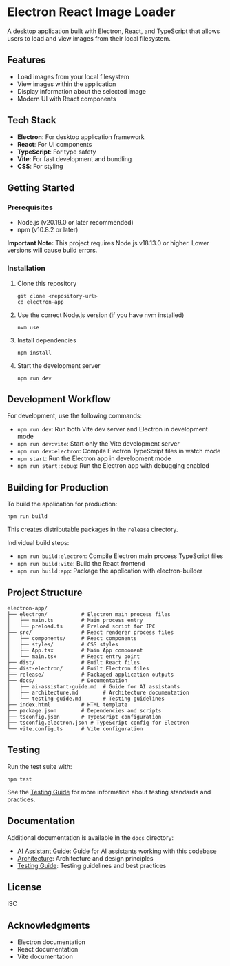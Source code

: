# Electron React Image Loader

A desktop application built with Electron, React, and TypeScript that allows users to load and view images from their local filesystem.

## Features

- Load images from your local filesystem
- View images within the application
- Display information about the selected image
- Modern UI with React components

## Tech Stack

- **Electron**: For desktop application framework
- **React**: For UI components
- **TypeScript**: For type safety
- **Vite**: For fast development and bundling
- **CSS**: For styling

## Getting Started

### Prerequisites

- Node.js (v20.19.0 or later recommended)
- npm (v10.8.2 or later)

**Important Note:** This project requires Node.js v18.13.0 or higher. Lower versions will cause build errors.

### Installation

1. Clone this repository

   ```
   git clone <repository-url>
   cd electron-app
   ```

2. Use the correct Node.js version (if you have nvm installed)

   ```
   nvm use
   ```

3. Install dependencies

   ```
   npm install
   ```

4. Start the development server
   ```
   npm run dev
   ```

## Development Workflow

For development, use the following commands:

- `npm run dev`: Run both Vite dev server and Electron in development mode
- `npm run dev:vite`: Start only the Vite development server
- `npm run dev:electron`: Compile Electron TypeScript files in watch mode
- `npm start`: Run the Electron app in development mode
- `npm run start:debug`: Run the Electron app with debugging enabled

## Building for Production

To build the application for production:

```
npm run build
```

This creates distributable packages in the `release` directory.

Individual build steps:

- `npm run build:electron`: Compile Electron main process TypeScript files
- `npm run build:vite`: Build the React frontend
- `npm run build:app`: Package the application with electron-builder

## Project Structure

```
electron-app/
├── electron/           # Electron main process files
│   ├── main.ts         # Main process entry
│   └── preload.ts      # Preload script for IPC
├── src/                # React renderer process files
│   ├── components/     # React components
│   ├── styles/         # CSS styles
│   ├── App.tsx         # Main App component
│   └── main.tsx        # React entry point
├── dist/               # Built React files
├── dist-electron/      # Built Electron files
├── release/            # Packaged application outputs
├── docs/               # Documentation
│   ├── ai-assistant-guide.md  # Guide for AI assistants
│   ├── architecture.md        # Architecture documentation
│   └── testing-guide.md       # Testing guidelines
├── index.html          # HTML template
├── package.json        # Dependencies and scripts
├── tsconfig.json       # TypeScript configuration
├── tsconfig.electron.json # TypeScript config for Electron
└── vite.config.ts      # Vite configuration
```

## Testing

Run the test suite with:

```
npm test
```

See the [Testing Guide](docs/testing-guide.md) for more information about testing standards and practices.

## Documentation

Additional documentation is available in the `docs` directory:

- [AI Assistant Guide](docs/ai-assistant-guide.md): Guide for AI assistants working with this codebase
- [Architecture](docs/architecture.md): Architecture and design principles
- [Testing Guide](docs/testing-guide.md): Testing guidelines and best practices

## License

ISC

## Acknowledgments

- Electron documentation
- React documentation
- Vite documentation
